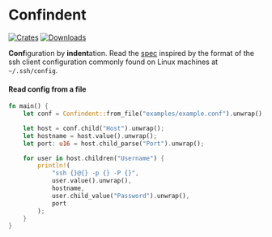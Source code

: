 # Confindent
[![Crates](https://flat.badgen.net/crates/v/confindent)][crate]
[![Downloads](https://flat.badgen.net/crates/d/confindent)][crate]

[crate]: https://crates.io/crates/confindent

**Conf**iguration by **indent**ation. Read the [spec](spec.md) inspired by
the format of the ssh client configuration commonly found on Linux machines
at `~/.ssh/config`.

#### Read config from a file
```rust
fn main() {
	let conf = Confindent::from_file("examples/example.conf").unwrap();

	let host = conf.child("Host").unwrap();
	let hostname = host.value().unwrap();
	let port: u16 = host.child_parse("Port").unwrap();

	for user in host.children("Username") {
		println!(
			"ssh {}@{} -p {} -P {}",
			user.value().unwrap(),
			hostname,
			user.child_value("Password").unwrap(),
			port
		);
	}
}
```
